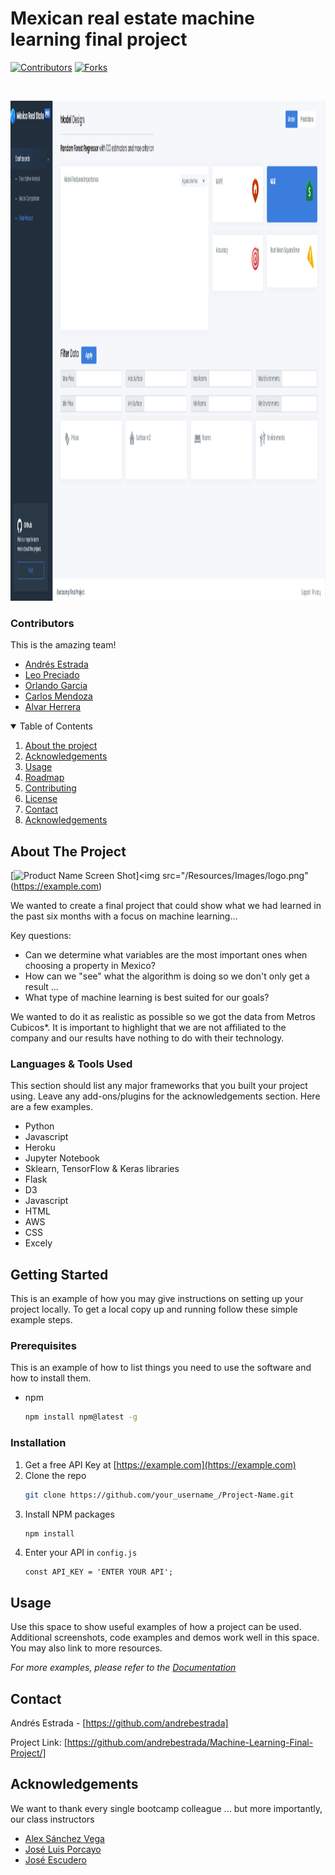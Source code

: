 # Mexican real estate machine learning final project

<!--
*** Thanks for checking out the Best-README-Template. If you have a suggestion
*** that would make this better, please fork the repo and create a pull request
*** or simply open an issue with the tag "enhancement".
*** Thanks again! Now go create something AMAZING! :D
-->

[![Contributors][contributors-shield]][contributors-url]
[![Forks][forks-shield]][forks-url]

<!-- PROJECT LOGO -->
<br />
<p align="center">
    <img src="/Resources/Images/dashboard.png" width="=600" height="800" >
  
</p>


### Contributors

This is the amazing team!
* [Andrés Estrada](https://github.com/andrebestrada)
* [Leo Preciado](https://github.com/leoipn)
* [Orlando Garcia](https://github.com/Valkiar85)
* [Carlos Mendoza](https://github.com/carlosmendozaj)
* [Alvar Herrera](https://github.com/Alvarherrera)
<!-- * [JQuery](https://jquery.com) -->
<!-- * [Laravel](https://laravel.com) -->



<!-- TABLE OF CONTENTS -->
<details open="open">
  <summary>Table of Contents</summary>
  <ol>
    <li><a href="#About-the-project">About the project</a></li>
    <li><a href="#acknowledgements">Acknowledgements</a></li>
    <li><a href="#usage">Usage</a></li>
    <li><a href="#roadmap">Roadmap</a></li>
    <li><a href="#contributing">Contributing</a></li>
    <li><a href="#license">License</a></li>
    <li><a href="#contact">Contact</a></li>
    <li><a href="#acknowledgements">Acknowledgements</a></li>
  </ol>
</details>



<!-- ABOUT THE PROJECT -->
## About The Project

[![Product Name Screen Shot][product-screenshot]]<img src="/Resources/Images/logo.png"(https://example.com)

We wanted to create a final project that could show what we had learned in the past six months with a focus on machine learning...

Key questions:
* Can we determine what variables are the most important ones when choosing a property in Mexico?
* How can we "see" what the algorithm is doing so we don't only get a result ...
* What type of machine learning is best suited for our goals?

We wanted to do it as realistic as possible so we got the data from Metros Cubicos*. It is important to highlight that we are not affiliated to the company and our results have nothing to do with their technology.

### Languages & Tools Used

This section should list any major frameworks that you built your project using. Leave any add-ons/plugins for the acknowledgements section. Here are a few examples.
* Python
* Javascript
* Heroku
* Jupyter Notebook
* Sklearn, TensorFlow & Keras libraries
* Flask
* D3
* Javascript
* HTML
* AWS
* CSS
* Excely




<!-- GETTING STARTED -->
## Getting Started

This is an example of how you may give instructions on setting up your project locally.
To get a local copy up and running follow these simple example steps.


### Prerequisites

This is an example of how to list things you need to use the software and how to install them.
* npm
  ```sh
  npm install npm@latest -g
  ```

### Installation

1. Get a free API Key at [https://example.com](https://example.com)
2. Clone the repo
   ```sh
   git clone https://github.com/your_username_/Project-Name.git
   ```
3. Install NPM packages
   ```sh
   npm install
   ```
4. Enter your API in `config.js`
   ```JS
   const API_KEY = 'ENTER YOUR API';
   ```



<!-- USAGE EXAMPLES -->
## Usage

Use this space to show useful examples of how a project can be used. Additional screenshots, code examples and demos work well in this space. You may also link to more resources.

_For more examples, please refer to the [Documentation](https://example.com)_





<!-- CONTACT -->
## Contact

Andrés Estrada - [https://github.com/andrebestrada]

Project Link: [https://github.com/andrebestrada/Machine-Learning-Final-Project/]



<!-- ACKNOWLEDGEMENTS -->
## Acknowledgements

We want to thank every single bootcamp colleague ... but more importantly, our class instructors
* [Alex Sánchez Vega](https://twitter.com/masanchezvega)
* [José Luis Porcayo](https://mx.linkedin.com/in/jos%C3%A9-luis-porcayo-jim%C3%A9nez)
* [José Escudero](https://ca.linkedin.com/in/josescuderoh)






<!-- MARKDOWN LINKS & IMAGES -->
<!-- https://www.markdownguide.org/basic-syntax/#reference-style-links -->
[contributors-shield]: https://img.shields.io/github/contributors/othneildrew/Best-README-Template.svg?style=for-the-badge
[contributors-url]: https://github.com/andrebestrada/Machine-Learning-Final-Project/graphs/contributors
[forks-shield]: https://img.shields.io/github/forks/othneildrew/Best-README-Template.svg?style=for-the-badge
[forks-url]: https://github.com/othneildrew/Best-README-Template/network/members
[stars-shield]:
[stars-url]: 
[issues-shield]:
[issues-url]:
[license-shield]: 
[license-url]: 
[linkedin-shield]:
[linkedin-url]:
[product-screenshot]: images/screenshot.png

